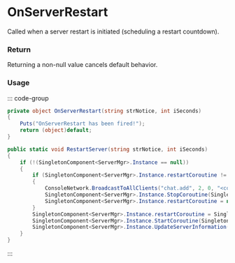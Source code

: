 # OnServerRestart
<Badge type="info" text="Server"/>[<Badge type="danger" text="Carbon Compatible"/>](https://github.com/CarbonCommunity/Carbon)[<Badge type="warning" text="Oxide Compatible"/>](https://github.com/OxideMod/Oxide.Rust)
Called when a server restart is initiated (scheduling a restart countdown).

### Return
Returning a non-null value cancels default behavior.

### Usage
::: code-group
```csharp [Example]
private object OnServerRestart(string strNotice, int iSeconds)
{
	Puts("OnServerRestart has been fired!");
	return (object)default;
}
```
```csharp [Source — Assembly-CSharp @ ServerMgr]
public static void RestartServer(string strNotice, int iSeconds)
{
	if (!(SingletonComponent<ServerMgr>.Instance == null))
	{
		if (SingletonComponent<ServerMgr>.Instance.restartCoroutine != null)
		{
			ConsoleNetwork.BroadcastToAllClients("chat.add", 2, 0, "<color=#fff>SERVER</color> Restart interrupted!");
			SingletonComponent<ServerMgr>.Instance.StopCoroutine(SingletonComponent<ServerMgr>.Instance.restartCoroutine);
			SingletonComponent<ServerMgr>.Instance.restartCoroutine = null;
		}
		SingletonComponent<ServerMgr>.Instance.restartCoroutine = SingletonComponent<ServerMgr>.Instance.ServerRestartWarning(strNotice, iSeconds);
		SingletonComponent<ServerMgr>.Instance.StartCoroutine(SingletonComponent<ServerMgr>.Instance.restartCoroutine);
		SingletonComponent<ServerMgr>.Instance.UpdateServerInformation();
	}
}

```
:::
